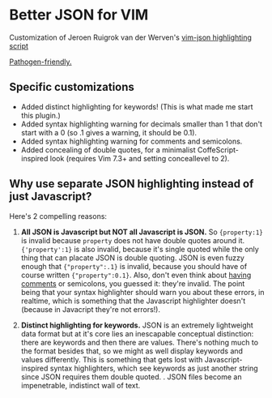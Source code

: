 Better JSON for VIM
==================

Customization of Jeroen Ruigrok van der Werven's [vim-json highlighting script](http://www.vim.org/scripts/script.php?script_id=1945)

[Pathogen-friendly.](https://github.com/tpope/vim-pathogen)

Specific customizations
-----------------------

* Added distinct highlighting for keywords! (This is what made me start this plugin.)
* Added syntax highlighting warning for decimals smaller than 1 that don't start with a 0 (so .1 gives a warning, it should be 0.1).
* Added syntax highlighting warning for comments and semicolons.
* Added concealing of double quotes, for a minimalist CoffeScript-inspired look (requires Vim 7.3+ and setting conceallevel to 2).


Why use separate JSON highlighting instead of just Javascript?
--------------------------------------------------------------

Here's 2 compelling reasons:

1. **All JSON is Javascript but NOT all Javascript is JSON.** So `{property:1}` is invalid because `property` does not have double quotes around it. `{'property':1}` is also invalid, because it's single quoted while the only thing that can placate JSON is double quoting. JSON is even fuzzy enough that `{"property":.1}` is invalid, because you should have of course written `{"property":0.1}`. Also, don't even think about [having comments](http://stackoverflow.com/questions/244777/can-i-comment-a-json-file) or semicolons, you guessed it: they're invalid. The point being that your syntax highlighter should warn you about these errors, in realtime, which is something that the Javascript highlighter doesn't (because in Javacript they're not errors!).

2. **Distinct highlighting for keywords.** JSON is an extremely lightweight data format but at it's core lies an inescapable conceptual distinction: there are keywords and then there are values. There's nothing much to the format besides that, so we might as well display keywords and values differently. This is something that gets lost with Javascript-inspired syntax highlighters, which see keywords as just another string since JSON requires them double quoted. . JSON files become an impenetrable, indistinct wall of text.
